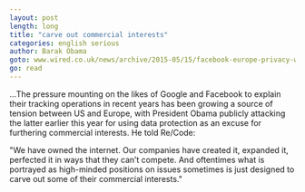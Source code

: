 ```yaml
---
layout: post
length: long
title: "carve out commercial interests"
categories: english serious
author: Barak Obama
goto: www.wired.co.uk/news/archive/2015-05/15/facebook-europe-privacy-warning
go: read
---
```

...The pressure mounting on the likes of Google and Facebook to explain their tracking operations in recent years has been growing a source of tension between US and Europe, with President Obama publicly attacking the latter earlier this year for using data protection as an excuse for furthering commercial interests. He told Re/Code: 

"We have owned the internet. Our companies have created it, expanded it, perfected it in ways that they can’t compete. And oftentimes what is portrayed as high-minded positions on issues sometimes is just designed to carve out some of their commercial interests."


